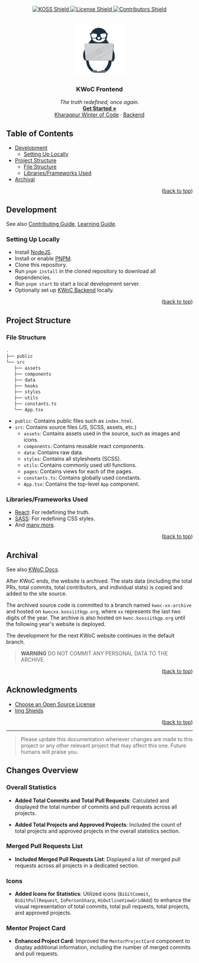 <div id="top></div>

<!-- README TEMPLATE BASED ON https://github.com/proffapt/myREADME -->
<!-- PROJECT SHIELDS -->
<div align="center">
  <p align="center">
    <a href="https://kossiitkgp.org">
      <img alt="KOSS Shield" src="https://img.shields.io/badge/With%20%E2%9D%A4%EF%B8%8F-KOSS-blue?style=for-the-badge">
    </a>
    <a href="https://github.com/kossiitkgp/KWoC-Frontend/blob/master/LICENSE">
      <img alt="License Shield" src="https://img.shields.io/github/license/kossiitkgp/KWoC-Frontend.svg?style=for-the-badge">
    </a>
    <a href="https://github.com/kossiitkgp/KWoC-Frontend/contributors">
      <img alt="Contributors Shield" src="https://img.shields.io/github/contributors/kossiitkgp/KWoC-Frontend.svg?style=for-the-badge">
    </a>
  </p>
</div>

<!-- PROJECT LOGO -->
<br />
<!-- UPDATE -->
<div align="center">
  <a href="https://github.com/kossiitkgp/KWoC-Frontend">
    <img width="140" alt="KWoC Logo" src="https://raw.githubusercontent.com/kossiitkgp/design/master/logo/kwoc/kwoc_logo.png">
  </a>

  <h3 align="center">KWoC Frontend</h3>

  <p align="center">
  <!-- UPDATE -->
    <i>The truth redefined, once again.</i>
    <br />
    <a href="#table-of-contents"><strong>Get Started »</strong></a>
    <br />
    <a href="https://kwoc.kossiitkgp.org">Kharagpur Winter of Code</a>
    ·
    <a href="https://github.com/kossiitkgp/KWoC-Backend">Backend</a>
  </p>
</div>

## Table of Contents

- [Development](#development)
  - [Setting Up Locally](#setting-up-locally)
- [Project Structure](#project-structure)
  - [File Structure](#file-structure)
  - [Libraries/Frameworks Used](#librariesframeworks-used)
- [Archival](#archival)
<p align="right">(<a href="#top">back to top</a>)</p>

## Development

See also [Contributing Guide](./CONTRIBUTING.md), [Learning Guide](./learn.md).

### Setting Up Locally

- Install [NodeJS](https://nodejs.org/en).
- Install or enable [PNPM](https://pnpm.io/installation).
- Clone this repository.
- Run `pnpm install` in the cloned repository to download all dependencies.
- Run `pnpm start` to start a local development server.
- Optionally set up [KWoC Backend](https://github.com/kossiitkgp/kwoc-backend) locally.

<p align="right">(<a href="#top">back to top</a>)</p>

## Project Structure

### File Structure

```
.
├── public
└── src
   ├── assets
   ├── components
   ├── data
   ├── hooks
   ├── styles
   ├── utils
   ├── constants.ts
   └── App.tsx
```

- `public`: Contains public files such as `index.html`.
- `src`: Contains source files (JS, SCSS, assets, etc.)
  - `assets`: Contains assets used in the source, such as images and icons.
  - `components`: Contains reusable react components.
  - `data`: Contains raw data.
  - `styles`: Contains all stylesheets (SCSS).
  - `utils`: Contains commonly used util functions.
  - `pages`: Contains views for each of the pages.
  - `constants.ts`: Contains globally used constants.
  - `App.tsx`: Contains the top-level `App` component.

### Libraries/Frameworks Used

- [React](https://reactjs.dev): For redefining the truth.
- [SASS](https://sass-lang.com/): For redefining CSS styles.
- And [many more](./package.json).
<p align="right">(<a href="#top">back to top</a>)</p>

## Archival

See also [KWoC Docs](https://github.com/kossiitkgp/docs/blob/master/events/kwoc.md#certificates).

After KWoC ends, the website is archived. The stats data (including the total PRs, total commits, total contributors, and individual stats) is copied and added to the site source.

The archived source code is committed to a branch named `kwoc-xx-archive` and hosted on `kwocxx.kossiitkgp.org`, where `xx` represents the last two digits of the year. The archive is also hosted on `kwoc.kossiitkgp.org` until the following year's website is deployed.

The development for the next KWoC website continues in the default branch.

> **WARNING** DO NOT COMMIT ANY PERSONAL DATA TO THE ARCHIVE.

<p align="right">(<a href="#top">back to top</a>)</p>

<!-- ACKNOWLEDGMENTS -->

## Acknowledgments

- [Choose an Open Source License](https://choosealicense.com)
- [Img Shields](https://shields.io)

<p align="right">(<a href="#top">back to top</a>)</p>

---

> Please update this documentation whenever changes are made to this project or any other relevant project that may affect this one. Future humans will praise you.

## Changes Overview

### Overall Statistics

- **Added Total Commits and Total Pull Requests**: Calculated and displayed the total number of commits and pull requests across all projects.

- **Added Total Projects and Approved Projects**: Included the count of total projects and approved projects in the overall statistics section.

### Merged Pull Requests List

- **Included Merged Pull Requests List**: Displayed a list of merged pull requests across all projects in a dedicated section.

### Icons

- **Added Icons for Statistics**: Utilized icons (`BiGitCommit`, `BiGitPullRequest`, `IoPersonSharp`, `HiOutlineViewGridAdd`) to enhance the visual representation of total commits, total pull requests, total projects, and approved projects.

### Mentor Project Card

- **Enhanced Project Card**: Improved the `MentorProjectCard` component to display additional information, including the number of merged commits and pull requests.
